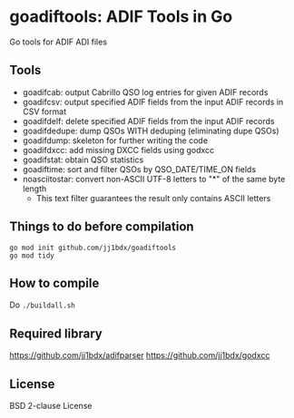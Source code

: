 # goadiftools: ADIF Tools in Go

Go tools for ADIF ADI files

## Tools

* goadifcab: output Cabrillo QSO log entries for given ADIF records
* goadifcsv: output specified ADIF fields from the input ADIF records in CSV format
* goadifdelf: delete specified ADIF fields from the input ADIF records
* goadifdedupe: dump QSOs WITH deduping (eliminating dupe QSOs)
* goadifdump: skeleton for further writing the code
* goadifdxcc: add missing DXCC fields using godxcc
* goadifstat: obtain QSO statistics
* goadiftime: sort and filter QSOs by QSO\_DATE/TIME\_ON fields
* noasciitostar: convert non-ASCII UTF-8 letters to "\*" of the same byte length
  - This text filter guarantees the result only contains ASCII letters

## Things to do before compilation

```shell
go mod init github.com/jj1bdx/goadiftools
go mod tidy
```

## How to compile

Do `./buildall.sh`

## Required library

https://github.com/jj1bdx/adifparser
https://github.com/jj1bdx/godxcc

## License

BSD 2-clause License
